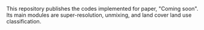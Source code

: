 This repository publishes the codes implemented for paper, "Coming soon". Its main modules are super-resolution, unmixing, and land cover land use classification.

